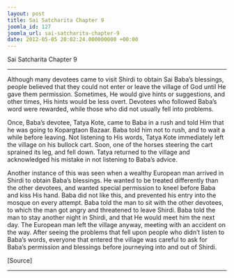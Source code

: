 ```yaml
---
layout: post
title: Sai Satcharita Chapter 9
joomla_id: 127
joomla_url: sai-satcharita-chapter-9
date: 2012-05-05 20:02:24.000000000 +00:00
---
```

Sai Satcharita Chapter 9

* * *

Although many devotees came to visit Shirdi to obtain Sai Baba’s blessings, people believed that they could not enter or leave the village of God until He gave them permission. Sometimes, He would give hints or suggestions, and other times, His hints would be less overt. Devotees who followed Baba’s word were rewarded, while those who did not usually fell into problems.



Once, Baba’s devotee, Tatya Kote, came to Baba in a rush and told Him that he was going to Kopargtaon Bazaar. Baba told him not to rush, and to wait a while before leaving. Not listening to His words, Tatya Kote immediately left the village on his bullock cart. Soon, one of the horses steering the cart sprained its leg, and fell down. Tatya returned to the village and acknowledged his mistake in not listening to Baba’s advice.



Another instance of this was seen when a wealthy European man arrived in Shirdi to obtain Baba’s blessings. He wanted to be treated differently than the other devotees, and wanted special permission to kneel before Baba and kiss His hand. Baba did not like this, and prevented his entry into the mosque on every attempt. Baba told the man to sit with the other devotees, to which the man got angry and threatened to leave Shirdi. Baba told the man to stay another night in Shirdi, and that He would meet him the next day. The European man left the village anyway, meeting with an accident on the way. After seeing the problems that fell upon people who didn’t listen to Baba’s words, everyone that entered the village was careful to ask for Baba’s permission and blessings before journeying into and out of Shirdi.



[Source]

* * *




